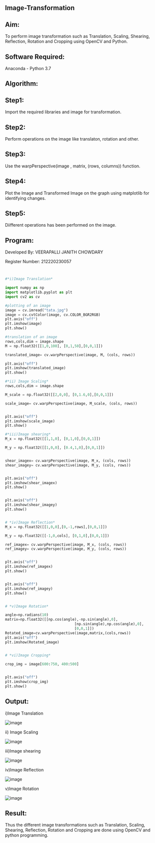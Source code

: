 ## Image-Transformation ##

## Aim: ##
To perform image transformation such as Translation, Scaling, Shearing, Reflection, Rotation and Cropping using OpenCV and Python.

## Software Required: ##
Anaconda - Python 3.7

## Algorithm: ##

## Step1: ##

Import the required libraries and image for transformation.

## Step2: ##

Perform operations on the image like translaton, rotation and other.

## Step3: ##

Use the warpPerspective(image , matrix, (rows, columns)) function.

## Step4: ##

Plot the Image and Transformed Image on the graph using matplotlib for identifying changes.

## Step5: ##

Diifferent operations has been performed on the image.

## Program: ##
Developed By: VEERAPALLI JANITH CHOWDARY

Register Number: 212220230057
```python


#*i)Image Translation*

import numpy as np
import matplotlib.pyplot as plt 
import cv2 as cv 

#plotting of an image 
image = cv.imread("tata.jpg")
image = cv.cvtColor(image, cv.COLOR_BGR2RGB)
plt.axis("off")
plt.imshow(image)
plt.show()

#translation of an image 
rows,cols,dim = image.shape
M = np.float32([[1,0,100], [0,1,50],[0,0,1]])

translated_image= cv.warpPerspective(image, M, (cols, rows))

plt.axis("off")
plt.imshow(translated_image)
plt.show()

#*ii) Image Scaling*
rows,cols,dim = image.shape

M_scale = np.float32([[2,0,0], [0,1.6,0],[0,0,1]])

scale_image= cv.warpPerspective(image, M_scale, (cols, rows))


plt.axis("off")
plt.imshow(scale_image)
plt.show()

#*iii)Image shearing*
M_x = np.float32([[1,1,0], [0,1,0],[0,0,1]])

M_y = np.float32([[1,0,0], [0.4,1,0],[0,0,1]])


shear_imagex= cv.warpPerspective(image, M_x, (cols, rows))
shear_imagey= cv.warpPerspective(image, M_y, (cols, rows))


plt.axis("off")
plt.imshow(shear_imagex)
plt.show()


plt.axis("off")
plt.imshow(shear_imagey)
plt.show()


# *iv)Image Reflection*
M_x = np.float32([[1,0,0],[0,-1,rows],[0,0,1]])

M_y = np.float32([[-1,0,cols], [0,1,0],[0,0,1]])

ref_imagex= cv.warpPerspective(image, M_x, (cols, rows))
ref_imagey= cv.warpPerspective(image, M_y, (cols, rows))


plt.axis("off")
plt.imshow(ref_imagex)
plt.show()


plt.axis("off")
plt.imshow(ref_imagey)
plt.show()


# *v)Image Rotation*

angle=np.radians(10)
matrix=np.float32([[np.cos(angle),-np.sin(angle),0],
                                [np.sin(angle),np.cos(angle),0],
                                [0,0,1]])
Rotated_image=cv.warpPerspective(image,matrix,(cols,rows))
plt.axis("off")
plt.imshow(Rotated_image)


# *vi)Image Cropping*
    
crop_img = image[600:750, 400:500]


plt.axis("off")
plt.imshow(crop_img)
plt.show()
```
## Output: ##
i)Image Translation

![image](https://github.com/veerapallijanith/Image-Transformation/blob/main/kd1.jpg)

ii) Image Scaling

![image](https://github.com/veerapallijanith/Image-Transformation/blob/main/kd2.jpg)

iii)Image shearing

![image](https://github.com/veerapallijanith/Image-Transformation/blob/main/kd3.jpg)

iv)Image Reflection

![image](https://github.com/veerapallijanith/Image-Transformation/blob/main/kd4.jpg)

v)Image Rotation

![image](https://github.com/veerapallijanith/Image-Transformation/blob/main/kd5.jpg)

## Result: ##
Thus the different image transformations such as Translation, Scaling, Shearing, Reflection, Rotation and Cropping are done using OpenCV and python programming.
